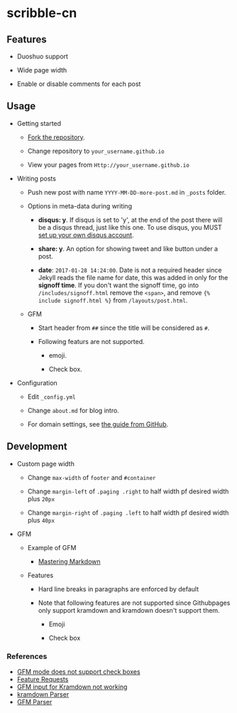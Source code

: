 # scribble-cn

## Features

- Duoshuo support

- Wide page width

- Enable or disable comments for each post

## Usage

- Getting started

    - [Fork the repository](https://github.com/jxltom/scribble-cn/fork).

    - Change repository to ```your_username.github.io```

    - View your pages from ```Http://your_username.github.io```

- Writing posts

    - Push new post with name ```YYYY-MM-DD-more-post.md``` in ```_posts``` folder.

    - Options in meta-data during writing

        - **disqus: y**. If disqus is set to 'y', at the end of the post there will be a disqus thread, just like this one. To use disqus, you MUST [set up your own disqus account](http://disqus.com/).

        - **share: y**. An option for showing tweet and like button under a post.

        - **date**: ```2017-01-28 14:24:00```. Date is not a required header since Jekyll reads the file name for date, this was added in only for the **signoff time**. If you don't want the signoff time, go into `/includes/signoff.html` remove the `<span>`, and remove `{% include signoff.html %}` from `/layouts/post.html`.

    - GFM

        - Start header from ```##``` since the title will be considered as ```#```.

        - Following featurs are not supported.

            - emoji.

            - Check box.

- Configuration

    - Edit ```_config.yml```

    - Change ```about.md``` for blog intro.

    - For domain settings, see [the guide from GitHub](https://help.github.com/articles/setting-up-a-custom-domain-with-pages).

## Development

- Custom page width

    - Change ```max-width``` of ```footer``` and ```#container```

    - Change ```margin-left``` of ```.paging .right``` to half width pf desired width plus ```20px```

    - Change ```margin-right``` of ```.paging .left``` to half width pf desired width plus ```40px```

- GFM

    - Example of GFM

        - [Mastering Markdown](https://guides.github.com/features/mastering-markdown)

    - Features

        - Hard line breaks in paragraphs are enforced by default

        - Note that following features are not supported since Githubpages only support kramdown and kramdown doesn't support them.

            - Emoji

            - Check box

### References

- [GFM mode does not support check boxes](https://github.com/gettalong/kramdown/issues/346)
- [Feature Requests](https://github.com/gettalong/kramdown/projects/1)
- [GFM input for Kramdown not working](https://github.com/jekyll/jekyll/issues/4529)
- [kramdown Parser](https://kramdown.gettalong.org/parser/kramdown.html)
- [GFM Parser](https://kramdown.gettalong.org/parser/gfm.html)